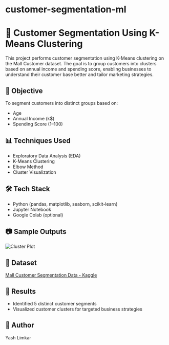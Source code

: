 # customer-segmentation-ml
# 🧠 Customer Segmentation Using K-Means Clustering

This project performs customer segmentation using K-Means clustering on the Mall Customer dataset. The goal is to group customers into clusters based on annual income and spending score, enabling businesses to understand their customer base better and tailor marketing strategies.

## 📌 Objective

To segment customers into distinct groups based on:
- Age
- Annual Income (k$)
- Spending Score (1–100)

## 📊 Techniques Used

- Exploratory Data Analysis (EDA)
- K-Means Clustering
- Elbow Method
- Cluster Visualization

## 🛠️ Tech Stack

- Python (pandas, matplotlib, seaborn, scikit-learn)
- Jupyter Notebook
- Google Colab (optional)

## 📷 Sample Outputs

![Cluster Plot](assets/images/cluster_plot.png)

## 📁 Dataset

[Mall Customer Segmentation Data - Kaggle](https://www.kaggle.com/vjchoudhary7/customer-segmentation-tutorial-in-python)

## 🚀 Results

- Identified 5 distinct customer segments
- Visualized customer clusters for targeted business strategies

## 📜 Author

Yash Limkar
